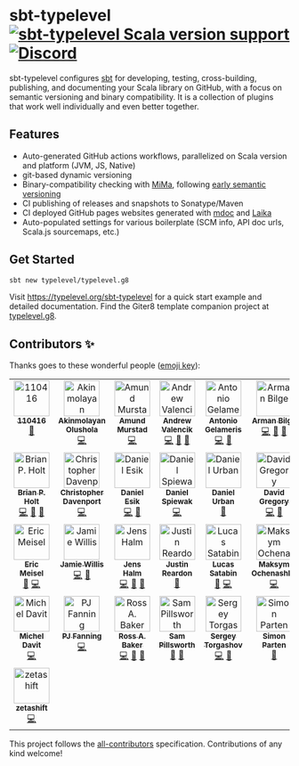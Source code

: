 # sbt-typelevel [![sbt-typelevel Scala version support](https://index.scala-lang.org/typelevel/sbt-typelevel/sbt-typelevel/latest-by-scala-version.svg?targetType=Sbt)](https://index.scala-lang.org/typelevel/sbt-typelevel/sbt-typelevel) [![Discord](https://img.shields.io/discord/632277896739946517.svg?label=&logo=discord&logoColor=ffffff&color=404244&labelColor=6A7EC2)](https://discord.gg/D7wY3aH7BQ)

sbt-typelevel configures [sbt](https://www.scala-sbt.org/) for developing, testing, cross-building, publishing, and documenting your Scala library on GitHub, with a focus on semantic versioning and binary compatibility. It is a collection of plugins that work well individually and even better together.

## Features

- Auto-generated GitHub actions workflows, parallelized on Scala version and platform (JVM, JS, Native)
- git-based dynamic versioning
- Binary-compatibility checking with [MiMa](https://github.com/lightbend/mima), following [early semantic versioning](https://www.scala-lang.org/blog/2021/02/16/preventing-version-conflicts-with-versionscheme.html#early-semver-and-sbt-version-policy)
- CI publishing of releases and snapshots to Sonatype/Maven
- CI deployed GitHub pages websites generated with [mdoc](https://github.com/scalameta/mdoc/) and [Laika](https://github.com/typelevel/Laika)
- Auto-populated settings for various boilerplate (SCM info, API doc urls, Scala.js sourcemaps, etc.)

## Get Started

```sh
sbt new typelevel/typelevel.g8
```

Visit https://typelevel.org/sbt-typelevel for a quick start example and detailed documentation.
Find the Giter8 template companion project at [typelevel.g8](https://github.com/typelevel/typelevel.g8).

## Contributors ✨

Thanks goes to these wonderful people ([emoji key](https://allcontributors.org/docs/en/emoji-key)):

<!-- ALL-CONTRIBUTORS-LIST:START - Do not remove or modify this section -->
<!-- prettier-ignore-start -->
<!-- markdownlint-disable -->
<table>
  <tbody>
    <tr>
      <td align="center" valign="top" width="14.28%"><a href="https://github.com/i10416"><img src="https://avatars.githubusercontent.com/u/39330037?v=4?s=64" width="64px;" alt="110416"/><br /><sub><b>110416</b></sub></a><br /><a href="#research-i10416" title="Research">🔬</a></td>
      <td align="center" valign="top" width="14.28%"><a href="https://github.com/osleonard"><img src="https://avatars.githubusercontent.com/u/4851473?v=4?s=64" width="64px;" alt="Akinmolayan Olushola"/><br /><sub><b>Akinmolayan Olushola</b></sub></a><br /><a href="https://github.com/typelevel/sbt-typelevel/commits?author=osleonard" title="Code">💻</a></td>
      <td align="center" valign="top" width="14.28%"><a href="https://github.com/amumurst"><img src="https://avatars.githubusercontent.com/u/4258408?v=4?s=64" width="64px;" alt="Amund Murstad"/><br /><sub><b>Amund Murstad</b></sub></a><br /><a href="https://github.com/typelevel/sbt-typelevel/commits?author=amumurst" title="Code">💻</a></td>
      <td align="center" valign="top" width="14.28%"><a href="https://github.com/valencik"><img src="https://avatars.githubusercontent.com/u/5440389?v=4?s=64" width="64px;" alt="Andrew Valencik"/><br /><sub><b>Andrew Valencik</b></sub></a><br /><a href="https://github.com/typelevel/sbt-typelevel/commits?author=valencik" title="Code">💻</a> <a href="https://github.com/typelevel/sbt-typelevel/commits?author=valencik" title="Documentation">📖</a> <a href="#tool-valencik" title="Tools">🔧</a></td>
      <td align="center" valign="top" width="14.28%"><a href="https://toniogela.dev/"><img src="https://avatars.githubusercontent.com/u/41690956?v=4?s=64" width="64px;" alt="Antonio Gelameris"/><br /><sub><b>Antonio Gelameris</b></sub></a><br /><a href="https://github.com/typelevel/sbt-typelevel/commits?author=TonioGela" title="Code">💻</a> <a href="https://github.com/typelevel/sbt-typelevel/pulls?q=is%3Apr+reviewed-by%3ATonioGela" title="Reviewed Pull Requests">👀</a></td>
      <td align="center" valign="top" width="14.28%"><a href="https://github.com/armanbilge"><img src="https://avatars.githubusercontent.com/u/3119428?v=4?s=64" width="64px;" alt="Arman Bilge"/><br /><sub><b>Arman Bilge</b></sub></a><br /><a href="https://github.com/typelevel/sbt-typelevel/commits?author=armanbilge" title="Code">💻</a> <a href="https://github.com/typelevel/sbt-typelevel/pulls?q=is%3Apr+reviewed-by%3Aarmanbilge" title="Reviewed Pull Requests">👀</a> <a href="https://github.com/typelevel/sbt-typelevel/commits?author=armanbilge" title="Documentation">📖</a></td>
      <td align="center" valign="top" width="14.28%"><a href="https://github.com/bplommer"><img src="https://avatars.githubusercontent.com/u/8990749?v=4?s=64" width="64px;" alt="Ben Plommer"/><br /><sub><b>Ben Plommer</b></sub></a><br /><a href="https://github.com/typelevel/sbt-typelevel/commits?author=bplommer" title="Code">💻</a></td>
    </tr>
    <tr>
      <td align="center" valign="top" width="14.28%"><a href="https://www.planetholt.com/"><img src="https://avatars.githubusercontent.com/u/1455476?v=4?s=64" width="64px;" alt="Brian P. Holt"/><br /><sub><b>Brian P. Holt</b></sub></a><br /><a href="https://github.com/typelevel/sbt-typelevel/commits?author=bpholt" title="Code">💻</a> <a href="#ideas-bpholt" title="Ideas, Planning, & Feedback">🤔</a> <a href="#tool-bpholt" title="Tools">🔧</a></td>
      <td align="center" valign="top" width="14.28%"><a href="https://christopherdavenport.github.io/sonatype-stats/"><img src="https://avatars.githubusercontent.com/u/10272700?v=4?s=64" width="64px;" alt="Christopher Davenport"/><br /><sub><b>Christopher Davenport</b></sub></a><br /><a href="https://github.com/typelevel/sbt-typelevel/commits?author=ChristopherDavenport" title="Code">💻</a></td>
      <td align="center" valign="top" width="14.28%"><a href="https://indieweb.social/@danicheg"><img src="https://avatars.githubusercontent.com/u/19841757?v=4?s=64" width="64px;" alt="Daniel Esik"/><br /><sub><b>Daniel Esik</b></sub></a><br /><a href="https://github.com/typelevel/sbt-typelevel/commits?author=danicheg" title="Code">💻</a> <a href="https://github.com/typelevel/sbt-typelevel/commits?author=danicheg" title="Documentation">📖</a></td>
      <td align="center" valign="top" width="14.28%"><a href="https://github.com/djspiewak"><img src="https://avatars.githubusercontent.com/u/752?v=4?s=64" width="64px;" alt="Daniel Spiewak"/><br /><sub><b>Daniel Spiewak</b></sub></a><br /><a href="https://github.com/typelevel/sbt-typelevel/commits?author=djspiewak" title="Code">💻</a></td>
      <td align="center" valign="top" width="14.28%"><a href="https://github.com/durban"><img src="https://avatars.githubusercontent.com/u/1568978?v=4?s=64" width="64px;" alt="Daniel Urban"/><br /><sub><b>Daniel Urban</b></sub></a><br /><a href="https://github.com/typelevel/sbt-typelevel/issues?q=author%3Adurban" title="Bug reports">🐛</a></td>
      <td align="center" valign="top" width="14.28%"><a href="https://dgregory.dev/"><img src="https://avatars.githubusercontent.com/u/2992938?v=4?s=64" width="64px;" alt="David Gregory"/><br /><sub><b>David Gregory</b></sub></a><br /><a href="https://github.com/typelevel/sbt-typelevel/commits?author=DavidGregory084" title="Code">💻</a> <a href="https://github.com/typelevel/sbt-typelevel/pulls?q=is%3Apr+reviewed-by%3ADavidGregory084" title="Reviewed Pull Requests">👀</a></td>
      <td align="center" valign="top" width="14.28%"><a href="https://github.com/isomarcte"><img src="https://avatars.githubusercontent.com/u/6734045?v=4?s=64" width="64px;" alt="David Strawn"/><br /><sub><b>David Strawn</b></sub></a><br /><a href="https://github.com/typelevel/sbt-typelevel/commits?author=isomarcte" title="Documentation">📖</a></td>
    </tr>
    <tr>
      <td align="center" valign="top" width="14.28%"><a href="https://github.com/etspaceman"><img src="https://avatars.githubusercontent.com/u/630953?v=4?s=64" width="64px;" alt="Eric Meisel"/><br /><sub><b>Eric Meisel</b></sub></a><br /><a href="https://github.com/typelevel/sbt-typelevel/issues?q=author%3Aetspaceman" title="Bug reports">🐛</a> <a href="https://github.com/typelevel/sbt-typelevel/commits?author=etspaceman" title="Code">💻</a></td>
      <td align="center" valign="top" width="14.28%"><a href="https://github.com/j-mie6"><img src="https://avatars.githubusercontent.com/u/5148976?v=4?s=64" width="64px;" alt="Jamie Willis"/><br /><sub><b>Jamie Willis</b></sub></a><br /><a href="https://github.com/typelevel/sbt-typelevel/commits?author=j-mie6" title="Code">💻</a> <a href="#design-j-mie6" title="Design">🎨</a></td>
      <td align="center" valign="top" width="14.28%"><a href="http://www.planet42.org/"><img src="https://avatars.githubusercontent.com/u/3116929?v=4?s=64" width="64px;" alt="Jens Halm"/><br /><sub><b>Jens Halm</b></sub></a><br /><a href="https://github.com/typelevel/sbt-typelevel/commits?author=jenshalm" title="Code">💻</a> <a href="https://github.com/typelevel/sbt-typelevel/commits?author=jenshalm" title="Documentation">📖</a> <a href="https://github.com/typelevel/sbt-typelevel/pulls?q=is%3Apr+reviewed-by%3Ajenshalm" title="Reviewed Pull Requests">👀</a></td>
      <td align="center" valign="top" width="14.28%"><a href="https://github.com/reardonj"><img src="https://avatars.githubusercontent.com/u/142968?v=4?s=64" width="64px;" alt="Justin Reardon"/><br /><sub><b>Justin Reardon</b></sub></a><br /><a href="#research-reardonj" title="Research">🔬</a></td>
      <td align="center" valign="top" width="14.28%"><a href="https://blog.gnieh.org/"><img src="https://avatars.githubusercontent.com/u/2537737?v=4?s=64" width="64px;" alt="Lucas Satabin"/><br /><sub><b>Lucas Satabin</b></sub></a><br /><a href="https://github.com/typelevel/sbt-typelevel/issues?q=author%3Asatabin" title="Bug reports">🐛</a> <a href="https://github.com/typelevel/sbt-typelevel/commits?author=satabin" title="Code">💻</a></td>
      <td align="center" valign="top" width="14.28%"><a href="https://ochenashko.com/"><img src="https://avatars.githubusercontent.com/u/6395483?v=4?s=64" width="64px;" alt="Maksym Ochenashko"/><br /><sub><b>Maksym Ochenashko</b></sub></a><br /><a href="https://github.com/typelevel/sbt-typelevel/commits?author=iRevive" title="Code">💻</a></td>
      <td align="center" valign="top" width="14.28%"><a href="https://github.com/mzuehlke"><img src="https://avatars.githubusercontent.com/u/204523?v=4?s=64" width="64px;" alt="Marco Zühlke"/><br /><sub><b>Marco Zühlke</b></sub></a><br /><a href="https://github.com/typelevel/sbt-typelevel/commits?author=mzuehlke" title="Code">💻</a> <a href="https://github.com/typelevel/sbt-typelevel/commits?author=mzuehlke" title="Documentation">📖</a> <a href="https://github.com/typelevel/sbt-typelevel/pulls?q=is%3Apr+reviewed-by%3Amzuehlke" title="Reviewed Pull Requests">👀</a></td>
    </tr>
    <tr>
      <td align="center" valign="top" width="14.28%"><a href="https://github.com/RustedBones"><img src="https://avatars.githubusercontent.com/u/2845540?v=4?s=64" width="64px;" alt="Michel Davit"/><br /><sub><b>Michel Davit</b></sub></a><br /><a href="https://github.com/typelevel/sbt-typelevel/commits?author=RustedBones" title="Code">💻</a></td>
      <td align="center" valign="top" width="14.28%"><a href="https://medium.com/@pjfanning"><img src="https://avatars.githubusercontent.com/u/11783444?v=4?s=64" width="64px;" alt="PJ Fanning"/><br /><sub><b>PJ Fanning</b></sub></a><br /><a href="https://github.com/typelevel/sbt-typelevel/commits?author=pjfanning" title="Code">💻</a></td>
      <td align="center" valign="top" width="14.28%"><a href="https://rossabaker.com/"><img src="https://avatars.githubusercontent.com/u/142698?v=4?s=64" width="64px;" alt="Ross A. Baker"/><br /><sub><b>Ross A. Baker</b></sub></a><br /><a href="https://github.com/typelevel/sbt-typelevel/commits?author=rossabaker" title="Code">💻</a> <a href="#ideas-rossabaker" title="Ideas, Planning, & Feedback">🤔</a> <a href="https://github.com/typelevel/sbt-typelevel/pulls?q=is%3Apr+reviewed-by%3Arossabaker" title="Reviewed Pull Requests">👀</a></td>
      <td align="center" valign="top" width="14.28%"><a href="https://github.com/samspills"><img src="https://avatars.githubusercontent.com/u/4977741?v=4?s=64" width="64px;" alt="Sam Pillsworth"/><br /><sub><b>Sam Pillsworth</b></sub></a><br /><a href="#ideas-samspills" title="Ideas, Planning, & Feedback">🤔</a> <a href="https://github.com/typelevel/sbt-typelevel/pulls?q=is%3Apr+reviewed-by%3Asamspills" title="Reviewed Pull Requests">👀</a></td>
      <td align="center" valign="top" width="14.28%"><a href="https://github.com/satorg"><img src="https://avatars.githubusercontent.com/u/3954178?v=4?s=64" width="64px;" alt="Sergey Torgashov"/><br /><sub><b>Sergey Torgashov</b></sub></a><br /><a href="https://github.com/typelevel/sbt-typelevel/commits?author=satorg" title="Code">💻</a> <a href="https://github.com/typelevel/sbt-typelevel/pulls?q=is%3Apr+reviewed-by%3Asatorg" title="Reviewed Pull Requests">👀</a></td>
      <td align="center" valign="top" width="14.28%"><a href="https://github.com/Quafadas"><img src="https://avatars.githubusercontent.com/u/24899792?v=4?s=64" width="64px;" alt="Simon Parten"/><br /><sub><b>Simon Parten</b></sub></a><br /><a href="https://github.com/typelevel/sbt-typelevel/commits?author=Quafadas" title="Documentation">📖</a></td>
      <td align="center" valign="top" width="14.28%"><a href="https://www.linkedin.com/in/vasilvasilev97"><img src="https://avatars.githubusercontent.com/u/7115459?v=4?s=64" width="64px;" alt="Vasil Vasilev"/><br /><sub><b>Vasil Vasilev</b></sub></a><br /><a href="https://github.com/typelevel/sbt-typelevel/commits?author=vasilmkd" title="Code">💻</a> <a href="#ideas-vasilmkd" title="Ideas, Planning, & Feedback">🤔</a></td>
    </tr>
    <tr>
      <td align="center" valign="top" width="14.28%"><a href="https://github.com/zetashift"><img src="https://avatars.githubusercontent.com/u/1857826?v=4?s=64" width="64px;" alt="zetashift"/><br /><sub><b>zetashift</b></sub></a><br /><a href="https://github.com/typelevel/sbt-typelevel/commits?author=zetashift" title="Code">💻</a></td>
    </tr>
  </tbody>
</table>

<!-- markdownlint-restore -->
<!-- prettier-ignore-end -->

<!-- ALL-CONTRIBUTORS-LIST:END -->

This project follows the [all-contributors](https://github.com/all-contributors/all-contributors) specification. Contributions of any kind welcome!